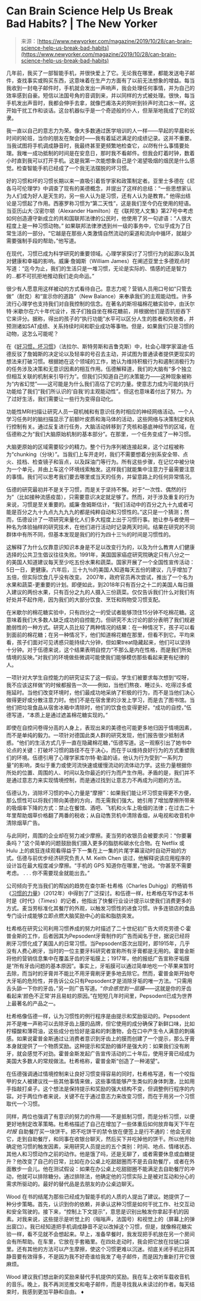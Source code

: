 <!--yml

category: 未分类

date: 2024-05-27 14:32:42

-->

# Can Brain Science Help Us Break Bad Habits? | The New Yorker

> 来源：[https://www.newyorker.com/magazine/2019/10/28/can-brain-science-help-us-break-bad-habits](https://www.newyorker.com/magazine/2019/10/28/can-brain-science-help-us-break-bad-habits)

几年前，我买了一部智能手机，并很快爱上了它。无论我在哪里，都能发送电子邮件，查找事实或购买东西，这意味着在生产力方面有了以前无法想象的增益。每当我收到一封电子邮件时，手机就会发出一声响声，我会处理任何事情，并为自己的效率感到自豪。短信以法国号角的音调到来，并以同样的方式被处理。很快，每当手机发出声音时，我都会伸手去拿，就像巴甫洛夫的狗听到铃声时流口水一样。这开始干扰工作和谈话。这台机器似乎是一个奇迹般的仆人，但渐渐地我成了它的奴隶。

我一直以自己的意志力为荣。像大多数通过医学培训的人一样——早起的早晨和长时间的轮班，当你的朋友在聚会时——我有着延迟满足的成绩记录。这并不重要。当我试图将手机调成静音时，我最终甚至更频繁地检查它，*以防*有什么事情要处理。我唯一成功抵制的时间是在安息日，那时我不看邮件。但我会盯着时钟，数着小时直到我可以打开手机。这是我第一次能想象自己是个渴望吸烟的烟民是什么感觉。检查智能手机已经成了一个我无法摆脱的坏习惯。

好的习惯和坏的习惯长期以来一直吸引着哲学家和政策制定者。亚里士多德在《尼各马可伦理学》中调查了现有的美德概念，并提出了这样的总结：“一些思想家认为人们成为好人是天生的，另一些人认为是习惯，还有人认为是教育。” 他得出结论是习惯起了作用。西塞罗称习惯为“第二天性”，这是我们至今仍在使用的短语。当亚历山大·汉密尔顿（Alexander Hamilton）在《联邦党人文集》第27号中考虑如何创造遵守新成立的共和国联邦法律的公民时，他使用了另一句谚语：“人很大程度上是一种习惯动物。” 如果联邦法律渗透到州一级的事务中，它似乎成为了日常生活的一部分。“它越是在那些人类激情自然流动的渠道和流向中循环，就越少需要强制手段的帮助，”他写道。

在现代，习惯已成为科学研究的重要领域。心理学家探讨了习惯行为的起源以及其对健康和幸福的影响。威廉·詹姆斯（William James）在阐述亚里士多德观点时写道：“迄今为止，我们的生活只是一堆习惯，无论是实际的、情感的还是智力的...都不可抗拒地推动我们走向命运。”

很少有人愿意用这样被动的方式看待自己。意志力呢？营销人员用口号如“只管去做”（耐克）和“宣示你的道路”（New Balance）来奉承我们的主观能动性。许多流行心理学也支持我们对自我控制的信念。在著名的斯坦福棉花糖实验中，由沃尔特·米歇尔在六十年代设计，孩子们独自坐在棉花糖前，并根据他们是否抗拒吞下它来评分。据称，得出的孩子的“执行功能”水平可以区分人生的胜者和失败者，并预测诸如SAT成绩、关系持续时间和职业成功等事物。但是，如果我们只是习惯的动物，这怎么可能呢？

在《[好习惯，坏习惯](https://www.amazon.com/Good-Habits-Bad-Science-Positive/dp/1250159075)》（法拉尔、斯特劳斯和吉鲁克斯）中，社会心理学家温迪·伍德反驳了詹姆斯的决定论以及轻率的号召去主动，并试图为普通读者提供更现实的想法来打破习惯。根据她在这个领域的工作，她认为维持积极行为和遏制消极行为的任务涉及决策和无意识因素的相互作用。伍德解释道，我们的大脑有“多个独立但相互关联的机制来引导行为”。但我们只知道自己的决策能力——这种现象被称为“内省幻觉”——这可能是为什么我们高估了它的力量。使意志力成为可能的执行功能给了我们“我们所认识的‘自我’的主观能动性”。但这也意味着付出了努力。为了过好生活，我们需要让一些行为变得自动化。

功能性MRI扫描让研究人员一窥机械和有意识任务时相应的神经网络活动。一个人学习任务时的脑扫描显示了前额叶皮质和海马体的活动，这些网络与决策制定和执行控制有关。通过反复进行任务，大脑活动转移到了壳核和基底神经节的区域，在伍德称之为“我们大脑原始机制的基本部分”。在那里，一个任务变成了一种习惯。

大脑更原始的区域需要较少的精力。整个行为序列被连接起来，这个过程被称为“chunking（分块）”。当我们上车开走时，我们不需要想着分别系安全带、点火、挂档、检查镜子和盲点，以及踩油门等行为。所有这些步骤，在记忆中被分块为一个单元，并由上车这个环境线索触发。这样我们就能集中注意力于最需要注意的事情。我们可以思考我们要去哪里或当天的任务，并留意路上的任何异常情况。

伍德的研究最初并不是关于习惯，而是关于坚持不懈。对于“一次性、偶然的行为”（比如接种流感疫苗），只需要意识决定就足够了。然而，对于涉及重复的行为来说，习惯是至关重要的。威廉·詹姆斯估计，“我们活动中的百分之九十九或者可能是百分之九十九点九九九九的都是纯粹自动和习惯性的。”这只是一个猜测；然而，伍德设计了一项研究来量化人们多大程度上出于习惯行事。她让参与者使用一种名为体验抽样的研究技术，在他们进行活动时记录两天时间。结果在研究的不同群体中有所不同，但基本发现是我们的行为四十三％的时间是习惯性的。

这解释了为什么仅靠意识知识本身是不足以改变行为的，以及为什么教育人们健康选择的公共卫生倡议往往失败。1991年，美国国家癌症研究院确定只有八分之一的美国人知道建议每天至少吃五份水果和蔬菜。国家开展了一个全国性宣传活动：5日一日，更健康。六年后，三十九％的美国人知道每天五份的建议，几乎增加了五倍，但实际饮食几乎没有改变。 2007年，政府官员再次尝试，推出了一个名为水果和蔬菜-更重要的计划。即便如此，到2018年只有百分之十二的美国人每日摄入建议的两份水果，只有百分之九的人摄入三份蔬菜。仅仅告诉我们什么对我们有好处并不起作用，因为我们的大部分饮食、烹饪和购物受习惯支配。

在米歇尔的棉花糖实验中，只有四分之一的受试者能够顶住15分钟不吃棉花糖。这意味着我们大多数人缺乏成功的自控能力。但研究不太讨论的部分表明了我们规避脆弱性的一种方式。研究人员比较了两种情况的结果：在一种情况下，孩子可以看到面前的棉花糖；在另一种情况下，他们知道棉花糖在那里，但看不到它。平均来看，孩子们面对可见诱惑只能持续六分钟，但如果treat隐藏起来，他们可以坚持十分钟。对于伍德来说，这个结果表明自控力“不那么是内在性格，而是我们所处情境的反映。”对我们的环境做些微调可能使我们能够模仿那些看起来更有纪律的人。

一项针对大学生自控能力的研究证实了这一假设。学生们被要求每次想到“哎呀，我不应该这样做”的时候都报告一次——例如，当他们熬夜、睡过头、吃得过多或拖延时。当他们改变环境时，他们最成功地采纳了积极的行为，而不是当他们决心做得更好或分散注意力时。他们不是在宿舍里的沙发上学习，而是去了图书馆。当他们把垃圾食品从宿舍冰箱中清除时，他们的饮食也变得更好。“成功的自控，”伍德写道，“本质上是通过遮盖棉花糖实现的。”

即使在自控问卷得分高的人身上，表现出来的美德也可能更多地归因于情境因素，而不是单纯的毅力。一项针对德国此类人群的研究发现，他们报告很少抵制诱惑。“他们的生活方式几乎一直在隐藏棉花糖，”伍德写道。这一观察引出了她书中论点的关键：打破坏习惯的路径不在于决心，而在于以维持良好行为的方式重塑我们的环境。伍德引用了心理学家库尔特·勒温的话，他认为行为受到“一系列力量”的影响，类似于重力或使河流快速或缓慢流动的流体动力学。这些力量根据你所处的位置、周围的人、时间以及你最近的行为而产生作用。矛盾的是，我们并不是通过意志力来实现情境控制，而是通过找到让意志力不再成为问题的方法。

伍德认为，消除坏习惯的中心力量是“摩擦”：如果我们能让坏习惯变得更不方便，那么惯性可以将我们带向美德的方向，而无需我们强大。她引用了增加摩擦所带来的吸烟率下降的方式：禁止在餐馆、酒吧、飞机和火车上吸烟的法律；在过去二十年里帮助烟草价格翻了两番的税收；从自动售货机中清除香烟，从电视和收音机中清除烟草广告。

与此同时，周围的企业却在努力减少摩擦。麦当劳的收银员会被要求问：“你要薯条吗？”这个简单的问题鼓励我们摄入更多的脂肪和碳水化合物。在 Netflix 或 Hulu 上的疯狂连续观看得益于下一集在上一集的片尾字幕滚动时自动开始的方式。伍德与前优步经济研究负责人 M. Keith Chen 谈过，他解释说该应用程序的设计旨在最大程度减少摩擦。“手机的 GPS 知道你在哪里，”他说。“你甚至不需要考虑。 . . . 你不需要现金就能出去。”

公司倾向于充当我们的帮凶的趋势在查尔斯·杜希格（Charles Duhigg）的畅销书《[习惯的力量](https://www.amazon.com/Power-Habit-What-Life-Business/dp/081298160X)》（2012年）中得到了广泛探讨。和伍德一样，杜希格在写作这本书时是《时代》（*Times*）的记者，他指出了快餐行业设计提示以使我们消费更多的方式。麦当劳标准化其餐厅的外观，以触发习惯性的进食习惯。许多连锁店的食品专门设计成能够立即点燃大脑奖励中心的盐和脂肪突发。

杜希格在研究公司利用习惯养成的努力时描述了二十世纪初广告大师克劳德·C·霍普金斯的工作，后者因其为Pepsodent牙膏制作的广告而闻名于世，据说已经将刷牙习惯化成了美国人的日常习惯。当Pepsodent首次出现时，即1915年，几乎没有人费心刷牙，当时的一位主要牙科研究者宣称所有牙膏都是无用的。霍普金斯将他的营销信息集中在覆盖牙齿的牙垢膜上；1917年，他的报纸广告宣称牙垢膜是“所有牙齿问题的基本原因”。事实上，牙垢膜可以通过简单地吃一个苹果来暂时去除，而当时的牙膏并不能比不用牙膏刷牙更多地去除它。然而，霍普金斯开始夸大牙垢的危险性，并告诉公众只有Pepsodent才是消除牙垢的唯一方法。“只需用舌头舔一下你的牙齿，”另一则广告写道。“*你会感觉到一层膜*——这就是你的牙齿看起来‘颜色不正常’并且易蛀的原因。”在短短几年时间里，Pepsodent已成为世界上最著名的产品之一。

杜希格像伍德一样，认为习惯性的例行程序是由提示和奖励驱动的。Pepsodent并不是唯一声称可以去除牙齿上膜的品牌，但它使用的成分确保了新鲜口味，比如柠檬酸和薄荷油，这些成分也恰好是温和的刺激物，会在口中产生令人满意的刺痛感。如果说霍普金斯通过让消费者意识到牙齿上的膜而创建了一个提示，那么牙膏本身就提供了一个物质奖励。这种提示和奖励的循环是强大的：如果我们没有刷牙，就会感觉不对劲。霍普金斯发起广告宣传活动的二十年后，使用牙膏已经成为美国大多数人的常规做法。杜希格称，霍普金斯“创造了一种渴望”。

在伍德强调通过情境控制来让良好习惯变得容易的同时，杜希格写道，有一个咬指甲的女人被建议找一些其他事情来做，这些事情能够产生类似的身体刺激，比如用手指敲打桌子。这个想法是保持提示和奖励的强大结构不变，但调整例行程序的内容。对于两位作者来说，关键不在于通过意志力来改变习惯，而在于用另一个习惯取代一个习惯。

同样，两位也强调了有意识的努力的作用——不是抵制习惯，而是分析习惯，以便更好地制定改革策略。杜希格描述了自己在增加了一些体重后如何放弃每天下午在 *时报* 自助餐厅买一块饼干。把不吃饼干的禁令放在便签上是行不通的：他会无视它，走到自助餐厅，和同事在收银台聊天，然后买下并吃掉他的饼干。所以他开始确定他习惯的触发因素，采用研究人员提出的五个类别：时间、地点、情绪状态、其他人和习惯动作之前的动作。他是饿了吗，还是无聊了，或者需要休息或血糖提升？他改变了自己的日常，比如在办公桌上吃甜甜圈而不是去自助餐厅，或者在外面散步一会儿。他在测试假设：如果在办公桌上吃甜甜圈不能满足去自助餐厅的冲动，他就可以排除糖分。通过排除法，他确定他的习惯实际上是被对互动和分心的需求所驱动的。最好的替代品是去朋友的办公桌边聊天。

Wood 在书的结尾为那些已经成为智能手机的人质的人提出了建议。她提供了一种分步策略。首先，认识到你的依赖，并承认这种习惯是如何干扰工作、社交互动和安全驾驶的。接下来，“控制上下文提示”，意思是识别出触发你拿起手机的因素。对我来说，这些提示是听觉上的（嗡嗡声，法国号）和视觉上的（屏幕上的弹出窗口）。我已经知道把手机调成静音不足以改掉这个习惯，但是，就像棉花糖实验一样，看不见就不会想起来。早上，准备早餐时，我发现把手机放在另一个房间会有所帮助。在车里，它放在手套箱里。在四处走动时，我会把它放在拉链口袋里。还有其他的方法可以产生摩擦，使这个习惯更难以沉迷。彻底关闭手机比将其静音要有效得多，不是因为我不好奇谁给我发了电子邮件，而是因为重新打开它很麻烦。

Wood 建议我们想出新的奖励来替代手机提供的奖励。我在车上收听车载收音机的音乐。晚上，我不再浏览推文和电子邮件，而是寻找我从未读过的作者。每天结束时，我感到更加平静和自由。 ♦
